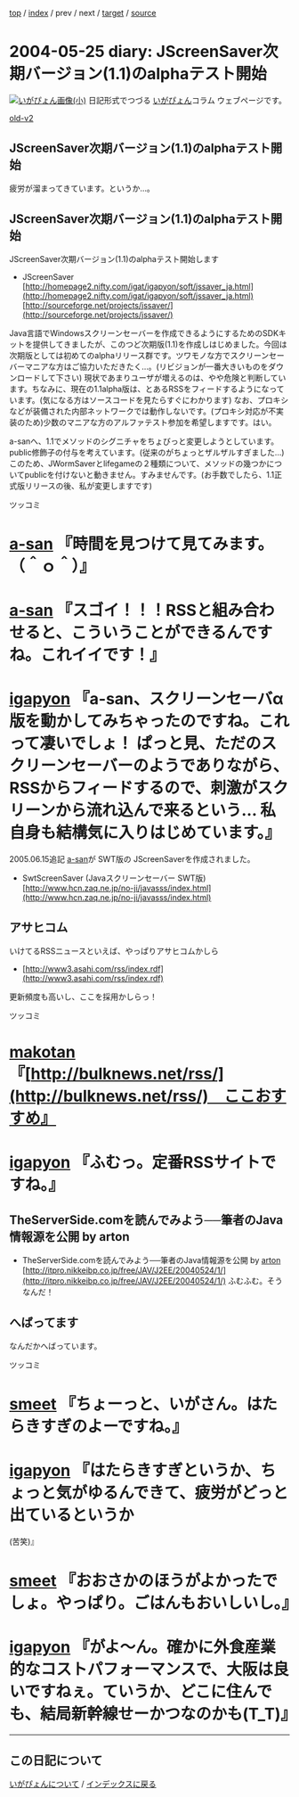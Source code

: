 [top](https://igapyon.github.io/diary/) 
 / [index](https://igapyon.github.io/diary/2004/index.html) 
 / prev 
 / next 
 / [target](https://igapyon.github.io/diary/2004/ig040525.html) 
 / [source](https://github.com/igapyon/diary/blob/gh-pages/2004/ig040525.html.src.md) 

2004-05-25 diary: JScreenSaver次期バージョン(1.1)のalphaテスト開始
=====================================================================================================
[![いがぴょん画像(小)](https://igapyon.github.io/diary/images/iga200306s.jpg "いがぴょん")](https://igapyon.github.io/diary/memo/memoigapyon.html) 日記形式でつづる [いがぴょん](https://igapyon.github.io/diary/memo/memoigapyon.html)コラム ウェブページです。

[old-v2](ig040525-orig.html)

## JScreenSaver次期バージョン(1.1)のalphaテスト開始

疲労が溜まってきています。というか…。


## JScreenSaver次期バージョン(1.1)のalphaテスト開始

JScreenSaver次期バージョン(1.1)のalphaテスト開始します

* JScreenSaver
  [http://homepage2.nifty.com/igat/igapyon/soft/jssaver_ja.html](http://homepage2.nifty.com/igat/igapyon/soft/jssaver_ja.html)
  [http://sourceforge.net/projects/jssaver/](http://sourceforge.net/projects/jssaver/)

Java言語でWindowsスクリーンセーバーを作成できるようにするためのSDKキットを提供してきましたが、このつど次期版(1.1)を作成しはじめました。今回は次期版としては初めてのalphaリリース群です。ツワモノな方でスクリーンセーバーマニアな方はご協力いただきたく…。(リビジョンが一番大きいものをダウンロードして下さい) 現状であまりユーザが増えるのは、やや危険と判断しています。ちなみに、現在の1.1alpha版は、とあるRSSをフィードするようになっています。(気になる方はソースコードを見たらすぐにわかります) なお、プロキシなどが装備された内部ネットワークでは動作しないです。(プロキシ対応が不実装のため)少数のマニアな方のアルファテスト参加を希望しますです。はい。

a-sanへ、1.1でメソッドのシグニチャをちょびっと変更しようとしています。public修飾子の付与を考えています。(従来のがちょっとザルザルすぎました…) このため、JWormSaverとlifegameの２種類について、メソッドの幾つかについてpublicを付けないと動きません。すみませんです。(お手数でしたら、1.1正式版リリースの後、私が変更しますです)

ツッコミ

# [a-san](http://d.hatena.ne.jp/a-san/) 『時間を見つけて見てみます。（＾ｏ＾）』

# [a-san](http://d.hatena.ne.jp/a-san/) 『スゴイ！！！RSSと組み合わせると、こういうことができるんですね。これイイです！』

# [igapyon](http://d.hatena.ne.jp/igapyon/) 『a-san、スクリーンセーバα版を動かしてみちゃったのですね。これって凄いでしょ！ ぱっと見、ただのスクリーンセーバーのようでありながら、RSSからフィードするので、刺激がスクリーンから流れ込んで来るという… 私自身も結構気に入りはじめています。』

2005.06.15追記 [a-san](http://d.hatena.ne.jp/a-san/)が SWT版の JScreenSaverを作成されました。

* SwtScreenSaver (Javaスクリーンセーバー SWT版)
  [http://www.hcn.zaq.ne.jp/no-ji/javasss/index.html](http://www.hcn.zaq.ne.jp/no-ji/javasss/index.html)

## アサヒコム

いけてるRSSニュースといえば、やっぱりアサヒコムかしら

* [http://www3.asahi.com/rss/index.rdf](http://www3.asahi.com/rss/index.rdf)

更新頻度も高いし、ここを採用かしらっ！

ツッコミ

# [makotan](http://d.hatena.ne.jp/makotan/) 『[http://bulknews.net/rss/](http://bulknews.net/rss/)　ここおすすめ』

# [igapyon](http://d.hatena.ne.jp/igapyon/) 『ふむっ。定番RSSサイトですね。』

## TheServerSide.comを読んでみよう──筆者のJava情報源を公開 by arton

* TheServerSide.comを読んでみよう──筆者のJava情報源を公開 by [arton](http://arton.no-ip.info/diary/)
  [http://itpro.nikkeibp.co.jp/free/JAV/J2EE/20040524/1/](http://itpro.nikkeibp.co.jp/free/JAV/J2EE/20040524/1/)
  ふむふむ。そうなんだ！

## へばってます

なんだかへばっています。

ツッコミ

# [smeet](http://d.hatena.ne.jp/smeet/) 『ちょーっと、いがさん。はたらきすぎのよーですね。』

# [igapyon](http://d.hatena.ne.jp/igapyon/) 『はたらきすぎというか、ちょっと気がゆるんできて、疲労がどっと出ているというか 
(苦笑)』

# [smeet](http://d.hatena.ne.jp/smeet/) 『おおさかのほうがよかったでしょ。やっぱり。ごはんもおいしいし。』

# [igapyon](http://d.hatena.ne.jp/igapyon/) 『がよ～ん。確かに外食産業的なコストパフォーマンスで、大阪は良いですねぇ。ていうか、どこに住んでも、結局新幹線せーかつなのかも(T_T)』

----------------------------------------------------------------------------------------------------

## この日記について
[いがぴょんについて](https://igapyon.github.io/diary/memo/memoigapyon.html) / [インデックスに戻る](https://igapyon.github.io/diary/idxall.html)
